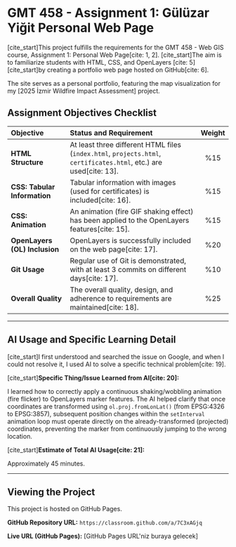 # GMT 458 - Assignment 1: Gülüzar Yiğit Personal Web Page

[cite_start]This project fulfills the requirements for the GMT 458 - Web GIS course, Assignment 1: Personal Web Page[cite: 1, 2]. [cite_start]The aim is to familiarize students with HTML, CSS, and OpenLayers [cite: 5] [cite_start]by creating a portfolio web page hosted on GitHub[cite: 6].

The site serves as a personal portfolio, featuring the map visualization for my [2025 İzmir Wildfire Impact Assessment] project.

## Assignment Objectives Checklist

| Objective | Status and Requirement | Weight |
| :--- | :--- | :---: |
| **HTML Structure** | At least three different HTML files (`index.html`, `projects.html`, `certificates.html`, etc.) are used[cite: 13]. | %15 |
| **CSS: Tabular Information** | Tabular information with images (used for certificates) is included[cite: 16]. | %15 |
| **CSS: Animation** | An animation (fire GIF shaking effect) has been applied to the OpenLayers features[cite: 15]. | %15 |
| **OpenLayers (OL) Inclusion** | OpenLayers is successfully included on the web page[cite: 17]. | %20 |
| **Git Usage** | Regular use of Git is demonstrated, with at least 3 commits on different days[cite: 17]. | %10 |
| **Overall Quality** | The overall quality, design, and adherence to requirements are maintained[cite: 18]. | %25 |

---

## AI Usage and Specific Learning Detail

[cite_start]I first understood and searched the issue on Google, and when I could not resolve it, I used AI to solve a specific technical problem[cite: 19].

[cite_start]**Specific Thing/Issue Learned from AI[cite: 20]:**

I learned how to correctly apply a continuous shaking/wobbling animation (fire flicker) to OpenLayers marker features. The AI helped clarify that once coordinates are transformed using `ol.proj.fromLonLat()` (from EPSG:4326 to EPSG:3857), subsequent position changes within the `setInterval` animation loop must operate directly on the already-transformed (projected) coordinates, preventing the marker from continuously jumping to the wrong location.

[cite_start]**Estimate of Total AI Usage[cite: 21]:**

Approximately 45 minutes.

---

## Viewing the Project

This project is hosted on GitHub Pages.

**GitHub Repository URL:** `https://classroom.github.com/a/7C3xAGjq`

**Live URL (GitHub Pages):** [GitHub Pages URL'niz buraya gelecek]
